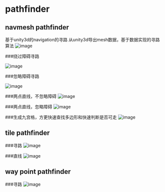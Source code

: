 # pathfinder

## navmesh pathfinder
基于unity3d的navigation的寻路
从unity3d导出mesh数据，基于数据实现的寻路算法
![image](https://github.com/2109/pic/blob/master/nv0.png)
 
###绕过障碍寻路

![image](https://github.com/2109/pic/blob/master/nv1.png)

###忽略障碍寻路

![image](https://github.com/2109/pic/blob/master/nv2.png)

###两点直线，不忽略障碍
![image](https://github.com/2109/pic/blob/master/nv3.png)

###两点直线，忽略障碍
![image](https://github.com/2109/pic/blob/master/nv4.png)

###生成九宫格，方更快速查找多边形和快速判断是否可走
![image](https://github.com/2109/pic/blob/master/nv5.png)


## tile pathfinder

###寻路
![image](https://github.com/2109/pic/blob/master/tile0.png)

###直线
![image](https://github.com/2109/pic/blob/master/tile1.png)

## way point pathfinder

###寻路
![image](https://github.com/2109/pic/blob/master/wp0.png)

